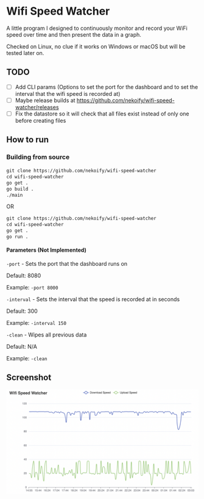 # Wifi Speed Watcher

A little program I designed to continuously monitor and record your WiFi speed over time and then present the data in a graph.
 
Checked on Linux, no clue if it works on Windows or macOS but will be tested later on.

## TODO
- [ ] Add CLI params (Options to set the port for the dashboard and to set the interval that the wifi speed is recorded at)
- [ ] Maybe release builds at https://github.com/nekoify/wifi-speed-watcher/releases
- [ ] Fix the datastore so it will check that all files exist instead of only one before creating files

## How to run
### Building from source
```
git clone https://github.com/nekoify/wifi-speed-watcher
cd wifi-speed-watcher
go get .
go build .
./main
```
OR
```
git clone https://github.com/nekoify/wifi-speed-watcher
cd wifi-speed-watcher
go get .
go run .
```
#### Parameters (Not Implemented)
`-port` - Sets the port that the dashboard runs on
 
 Default: 8080
  
 Example: `-port 8000`
  
 
`-interval` - Sets the interval that the speed is recorded at in seconds
 
 Default: 300
  
 Example: `-interval 150`

 
 `-clean` - Wipes all previous data
  
 Default: N/A
  
 Example: `-clean`

## Screenshot

![Screenshot](https://raw.githubusercontent.com/nekoify/wifi-speed-watcher/main/assets/screenshot1.png)


